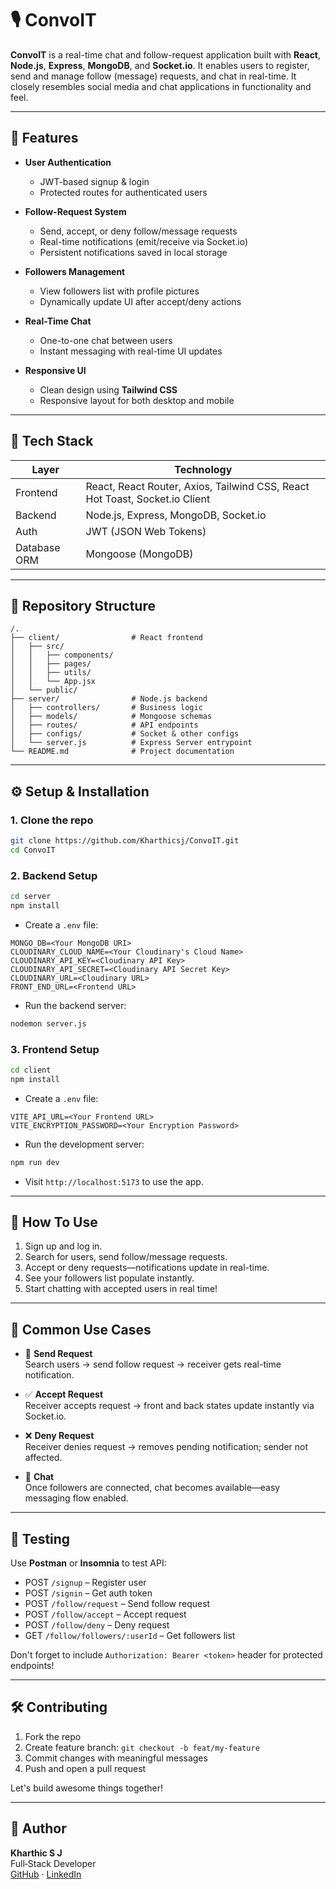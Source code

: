 # 🎙️ ConvoIT

**ConvoIT** is a real-time chat and follow-request application built with **React**, **Node.js**, **Express**, **MongoDB**, and **Socket.io**. It enables users to register, send and manage follow (message) requests, and chat in real-time. It closely resembles social media and chat applications in functionality and feel.

---

## 🚀 Features

- **User Authentication**
  - JWT-based signup & login
  - Protected routes for authenticated users

- **Follow-Request System**
  - Send, accept, or deny follow/message requests
  - Real-time notifications (emit/receive via Socket.io)
  - Persistent notifications saved in local storage

- **Followers Management**
  - View followers list with profile pictures
  - Dynamically update UI after accept/deny actions

- **Real-Time Chat**
  - One-to-one chat between users
  - Instant messaging with real-time UI updates

- **Responsive UI**
  - Clean design using **Tailwind CSS**
  - Responsive layout for both desktop and mobile

---

## 🧱 Tech Stack

| Layer       | Technology                            |
|-------------|----------------------------------------|
| Frontend    | React, React Router, Axios, Tailwind CSS, React Hot Toast, Socket.io Client |
| Backend     | Node.js, Express, MongoDB, Socket.io |
| Auth        | JWT (JSON Web Tokens) |
| Database ORM | Mongoose (MongoDB) |

---

## 📁 Repository Structure

```
/.
├── client/                # React frontend
│   ├── src/
│   │   ├── components/
│   │   ├── pages/
│   │   ├── utils/
│   │   └── App.jsx
│   └── public/
├── server/                # Node.js backend
│   ├── controllers/       # Business logic
│   ├── models/            # Mongoose schemas
│   ├── routes/            # API endpoints
│   ├── configs/           # Socket & other configs
│   └── server.js          # Express Server entrypoint
└── README.md              # Project documentation
```

---

## ⚙️ Setup & Installation

### 1. Clone the repo
```bash
git clone https://github.com/Kharthicsj/ConvoIT.git
cd ConvoIT
```

### 2. Backend Setup
```bash
cd server
npm install
```
- Create a `.env` file:
```
MONGO_DB=<Your MongoDB URI>
CLOUDINARY_CLOUD_NAME=<Your Cloudinary's Cloud Name>
CLOUDINARY_API_KEY=<Cloudinary API Key>
CLOUDINARY_API_SECRET=<Cloudinary API Secret Key>
CLOUDINARY_URL=<Cloudinary URL>
FRONT_END_URL=<Frontend URL>

```
- Run the backend server:
```bash
nodemon server.js
```

### 3. Frontend Setup
```bash
cd client
npm install
```
- Create a `.env` file:
```
VITE_API_URL=<Your Frontend URL>
VITE_ENCRYPTION_PASSWORD=<Your Encryption Password>

```
- Run the development server:
```bash
npm run dev
```
- Visit `http://localhost:5173` to use the app.

---

## 🎯 How To Use

1. Sign up and log in.
2. Search for users, send follow/message requests.
3. Accept or deny requests—notifications update in real-time.
4. See your followers list populate instantly.
5. Start chatting with accepted users in real time!

---

## 🧩 Common Use Cases

- 📨 **Send Request**  
  Search users → send follow request → receiver gets real-time notification.

- ✅ **Accept Request**  
  Receiver accepts request → front and back states update instantly via Socket.io.

- ❌ **Deny Request**  
  Receiver denies request → removes pending notification; sender not affected.

- 💬 **Chat**  
  Once followers are connected, chat becomes available—easy messaging flow enabled.

---

## 🧪 Testing

Use **Postman** or **Insomnia** to test API:

- POST `/signup` – Register user  
- POST `/signin` – Get auth token  
- POST `/follow/request` – Send follow request  
- POST `/follow/accept` – Accept request  
- POST `/follow/deny` – Deny request  
- GET `/follow/followers/:userId` – Get followers list  

Don't forget to include `Authorization: Bearer <token>` header for protected endpoints!

---

## 🛠️ Contributing

1. Fork the repo  
2. Create feature branch: `git checkout -b feat/my-feature`  
3. Commit changes with meaningful messages  
4. Push and open a pull request  

Let's build awesome things together!

---

## 👤 Author

**Kharthic S J**  
Full‑Stack Developer  
[GitHub](https://github.com/Kharthicsj) · [LinkedIn](https://www.linkedin.com/in/kharthic-sj-188235256/)

